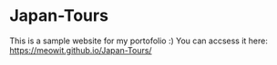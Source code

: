 # Japan-Tours
This is a sample website for my portofolio :) 
You can accsess it here:  https://meowit.github.io/Japan-Tours/ 
